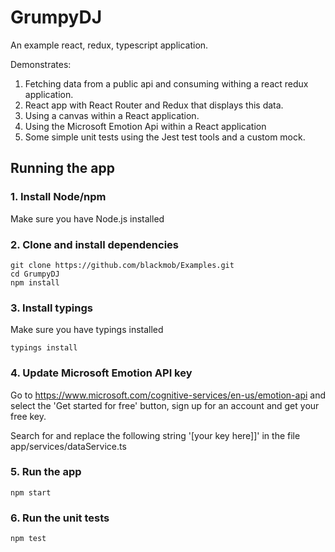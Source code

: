 # GrumpyDJ

An example react, redux, typescript application.

Demonstrates:

1. Fetching data from a public api and consuming withing a react redux application.
2. React app with React Router and Redux that displays this data.
3. Using a canvas within a React application.
3. Using the Microsoft Emotion Api within a React application
4. Some simple unit tests using the Jest test tools and a custom mock. 

## Running the app

### 1. Install Node/npm

Make sure you have Node.js installed

### 2. Clone and install dependencies

```
git clone https://github.com/blackmob/Examples.git
cd GrumpyDJ
npm install
```
### 3. Install typings

Make sure you have typings installed

```
typings install
```

### 4. Update Microsoft Emotion API key 

Go to https://www.microsoft.com/cognitive-services/en-us/emotion-api and select the 
'Get started for free' button, sign up for an account and get your free key.

Search for and replace the following string '[your key here]]' in the file app/services/dataService.ts  

### 5. Run the app

```
npm start
```

### 6. Run the unit tests

``` 
npm test
```

